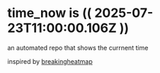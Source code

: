 # time_now is (( 2025-07-23T11:00:00.106Z ))

an automated repo that shows the currnent time

inspired by [breakingheatmap](https://github.com/breakingheatmap/breakingheatmap)